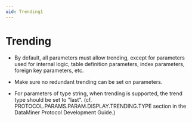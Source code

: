 ```yaml
---
uid: Trending1
---
```


# Trending

- By default, all parameters must allow trending, except for parameters used for internal logic, table definition parameters, index parameters, foreign key parameters, etc.

- Make sure no redundant trending can be set on parameters.

- For parameters of type string, when trending is supported, the trend type should be set to "last". (cf. PROTOCOL.PARAMS.PARAM.DISPLAY.TRENDING.TYPE section in the DataMiner Protocol Development Guide.)
